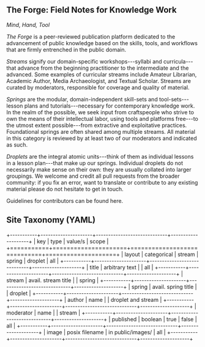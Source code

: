 ## The Forge: Field Notes for Knowledge Work
*Mind, Hand, Tool*

*The Forge* is a peer-reviewed publication platform dedicated to the
advancement of public knowledge based on the skills, tools, and workflows that
are firmly entrenched in the public domain.

*Streams* signify our domain-specific workshops---syllabi and curricula---that
advance from the beginning practitioner to the intermediate and the advanced.
Some examples of curricular streams include Amateur Librarian, Academic
Author, Media Archaeologist, and Textual Scholar. Streams are curated by
moderators, responsible for coverage and quality of material.

*Springs* are the modular, domain-independent skill-sets and
tool-sets---lesson plans and tutorials---necessary for contemporary knowledge
work. In the realm of the possible, we seek input from craftspeople who strive
to own the means of their intellectual labor, using tools and platforms
free---to the utmost extent possible---from extractive and exploitative
practices. Foundational springs are often shared among multiple streams. All
material in this category is reviewed by at least two of our moderators and
indicated as such.

*Droplets* are the integral atomic units---think of them as individual lessons
in a lesson plan---that make up our springs. Individual droplets do not
necessarily make sense on their own: they are usually collated into larger
groupings. We welcome and credit all pull requests from the broader community:
if you fix an error, want to translate or contribute to any existing material
please do not hesitate to get in touch.

Guidelines for contributors can be found here.

## Site Taxonomy (YAML)

+-----------+---------------------+-----------------------------+--------------------+
| key       | type                | value/s                     | scope              |
+===========+=====================+=============================+====================+
| layout    | categorical         | stream \| spring \| droplet | all                |
+-----------+---------------------+-----------------------------+--------------------+
| title     | arbitrary text      |                             | all                |
+-----------+---------------------+-----------------------------+--------------------+
| stream    | avail. stream title |                             | spring             |
+-----------+---------------------+-----------------------------+--------------------+
| spring    | avail. spring title |                             | droplet            |
+-----------+---------------------+-----------------------------+--------------------+
| author    | name                |                             | droplet and stream |
+-----------+---------------------+-----------------------------+--------------------+
| moderator | name                |                             | stream             |
+-----------+---------------------+-----------------------------+--------------------+
| published | boolean             | true \| false               | all                |
+-----------+---------------------+-----------------------------+--------------------+
| image     | posix filename      | in public/images/           | all                |
+-----------+---------------------+-----------------------------+--------------------+
